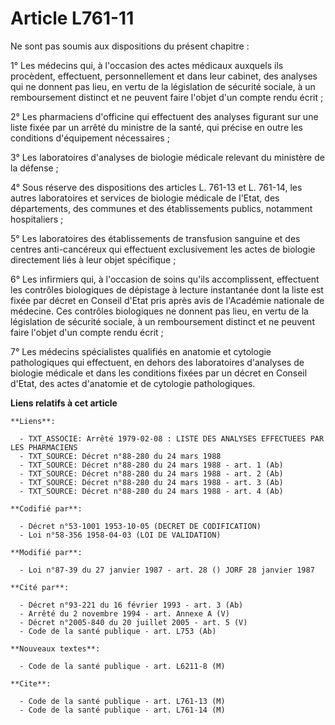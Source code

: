 # Article L761-11

Ne sont pas soumis aux dispositions du présent chapitre :

1° Les médecins qui, à l'occasion des actes médicaux auxquels ils procèdent, effectuent, personnellement et dans leur
cabinet, des analyses qui ne donnent pas lieu, en vertu de la législation de sécurité sociale, à un remboursement distinct et
ne peuvent faire l'objet d'un compte rendu écrit ;

2° Les pharmaciens d'officine qui effectuent des analyses figurant sur une liste fixée par un arrêté du ministre de la santé,
qui précise en outre les conditions d'équipement nécessaires ;

3° Les laboratoires d'analyses de biologie médicale relevant du ministère de la défense ;

4° Sous réserve des dispositions des articles L. 761-13 et L. 761-14, les autres laboratoires et services de biologie
médicale de l'Etat, des départements, des communes et des établissements publics, notamment hospitaliers ;

5° Les laboratoires des établissements de transfusion sanguine et des centres anti-cancéreux qui effectuent exclusivement les
actes de biologie directement liés à leur objet spécifique ;

6° Les infirmiers qui, à l'occasion de soins qu'ils accomplissent, effectuent les contrôles biologiques de dépistage à
lecture instantanée dont la liste est fixée par décret en Conseil d'Etat pris après avis de l'Académie nationale de médecine.
Ces contrôles biologiques ne donnent pas lieu, en vertu de la législation de sécurité sociale, à un remboursement distinct et
ne peuvent faire l'objet d'un compte rendu écrit ;

7° Les médecins spécialistes qualifiés en anatomie et cytologie pathologiques qui effectuent, en dehors des laboratoires
d'analyses de biologie médicale et dans les conditions fixées par un décret en Conseil d'Etat, des actes d'anatomie et de
cytologie pathologiques.

**Liens relatifs à cet article**

	**Liens**:

	  - TXT_ASSOCIE: Arrêté 1979-02-08 : LISTE DES ANALYSES EFFECTUEES PAR LES PHARMACIENS
	  - TXT_SOURCE: Décret n°88-280 du 24 mars 1988
	  - TXT_SOURCE: Décret n°88-280 du 24 mars 1988 - art. 1 (Ab)
	  - TXT_SOURCE: Décret n°88-280 du 24 mars 1988 - art. 2 (Ab)
	  - TXT_SOURCE: Décret n°88-280 du 24 mars 1988 - art. 3 (Ab)
	  - TXT_SOURCE: Décret n°88-280 du 24 mars 1988 - art. 4 (Ab)

	**Codifié par**:

	  - Décret n°53-1001 1953-10-05 (DECRET DE CODIFICATION)
	  - Loi n°58-356 1958-04-03 (LOI DE VALIDATION)

	**Modifié par**:

	  - Loi n°87-39 du 27 janvier 1987 - art. 28 () JORF 28 janvier 1987

	**Cité par**:

	  - Décret n°93-221 du 16 février 1993 - art. 3 (Ab)
	  - Arrêté du 2 novembre 1994 - art. Annexe A (V)
	  - Décret n°2005-840 du 20 juillet 2005 - art. 5 (V)
	  - Code de la santé publique - art. L753 (Ab)

	**Nouveaux textes**:

	  - Code de la santé publique - art. L6211-8 (M)

	**Cite**:

	  - Code de la santé publique - art. L761-13 (M)
	  - Code de la santé publique - art. L761-14 (M)
